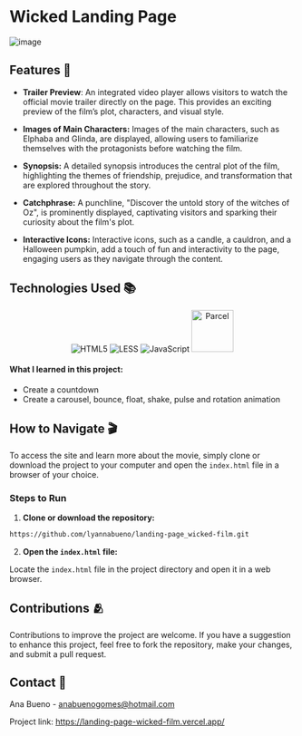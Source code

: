# Wicked Landing Page

![image](https://github.com/lyannabueno/landing-page_wicked-film/assets/130186281/6a1555a7-eebb-409e-ac71-4c138c591048)

## Features 🌟

- **Trailer Preview**: An integrated video player allows visitors to watch the official movie trailer directly on the page. This provides an exciting preview of the film’s plot, characters, and visual style.
  
- **Images of Main Characters:** Images of the main characters, such as Elphaba and Glinda, are displayed, allowing users to familiarize themselves with the protagonists before watching the film.

- **Synopsis:** A detailed synopsis introduces the central plot of the film, highlighting the themes of friendship, prejudice, and transformation that are explored throughout the story.

- **Catchphrase:** A punchline, "Discover the untold story of the witches of Oz", is prominently displayed, captivating visitors and sparking their curiosity about the film's plot.

- **Interactive Icons:** Interactive icons, such as a candle, a cauldron, and a Halloween pumpkin, add a touch of fun and interactivity to the page, engaging users as they navigate through the content.

## Technologies Used 📚

<p align="center">
  <img src="https://img.shields.io/badge/html5-%23E34F26.svg?style=for-the-badge&logo=html5&logoColor=white" alt="HTML5">
  <img src="https://img.shields.io/badge/less-2B4C80?style=for-the-badge&logo=less&logoColor=white" alt="LESS">
  <img src="https://img.shields.io/badge/javascript-%23323330.svg?style=for-the-badge&logo=javascript&logoColor=%23F7DF1E" alt=JavaScript>
  <img src="https://img.shields.io/badge/parcel-%23f8c582.svg?style=for-the-badge&logo=parcel&logoColor=%23faebd7" alt="Parcel" style="width: 74px;">


</p>

#### What I learned in this project:
- Create a countdown
- Create a carousel, bounce, float, shake, pulse and rotation animation

## How to Navigate 🎬

To access the site and learn more about the movie, simply clone or download the project to your computer and open the `index.html` file in a browser of your choice.

### Steps to Run

1. **Clone or download the repository:**

```bash
https://github.com/lyannabueno/landing-page_wicked-film.git
```

2. **Open the `index.html` file:**

Locate the `index.html` file in the project directory and open it in a web browser.

## Contributions 🫂

Contributions to improve the project are welcome. If you have a suggestion to enhance this project, feel free to fork the repository, make your changes, and submit a pull request.

## Contact 📩

Ana Bueno - anabuenogomes@hotmail.com

Project link: https://landing-page-wicked-film.vercel.app/
